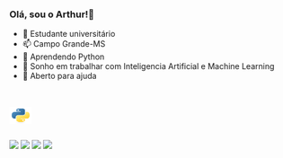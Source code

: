 ### Olá, sou o Arthur!👋

- 🔭 Estudante universitário
- 📫 Campo Grande-MS
- 🐍 Aprendendo Python
- 📱 Sonho em trabalhar com Inteligencia Artificial e Machine Learning
- 🌱 Aberto para ajuda 

##

<div style="display: inline_block"><br>
  <img align="center" alt="brito-Python" height="30" width="40" src="https://raw.githubusercontent.com/devicons/devicon/master/icons/python/python-original.svg">
  
  
 ##
  
 <div>
  <a href="https://instagram.com/arthur_cacciatori" target="_blank"><img src="https://img.shields.io/badge/-Instagram-%23E4405F?style=for-the-badge&logo=instagram&logoColor=white" target="_blank"></a>
 <a href="discord.com/users/303951586118336512" target="_blank"><img src="https://img.shields.io/badge/Discord-7289DA?style=for-the-badge&logo=discord&logoColor=white" target="_blank"></a> 
  <a href = "mailto:arthurcacciatori@gmail.com"><img src="https://img.shields.io/badge/-Gmail-%23333?style=for-the-badge&logo=gmail&logoColor=white" target="_blank"></a>
  <a href="https://www.linkedin.com/in/" target="_blank"><img src="https://img.shields.io/badge/-LinkedIn-%230077B5?style=for-the-badge&logo=linkedin&logoColor=white" target="_blank"></a> 
   
 </div>
